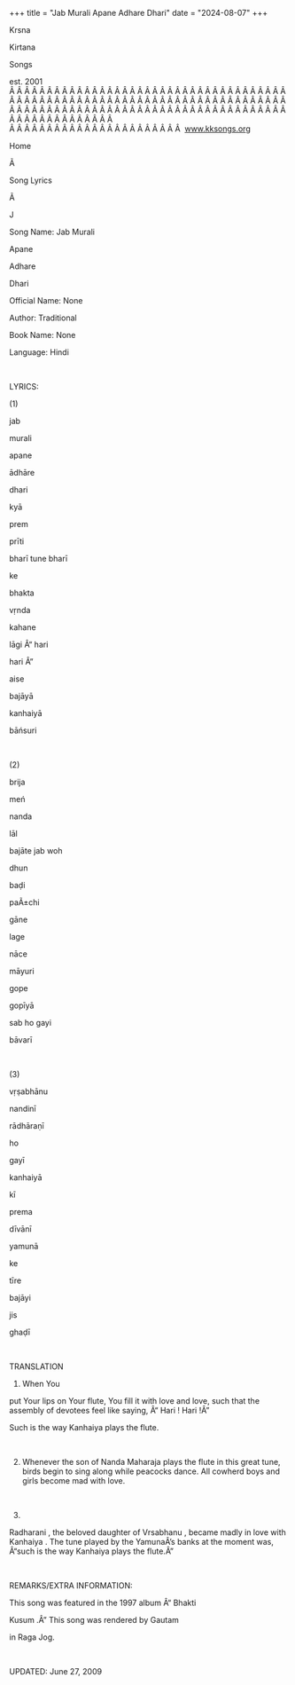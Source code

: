 +++ 
title = "Jab Murali Apane Adhare Dhari"
date = "2024-08-07"
+++

Krsna
 
Kirtana
 
Songs

est. 2001
Â Â Â Â Â Â Â Â Â Â Â Â Â Â Â Â Â Â Â Â Â Â Â Â Â Â Â Â Â Â Â Â Â Â Â Â Â Â Â Â Â Â Â Â Â Â Â Â Â Â Â Â Â Â Â Â Â Â Â Â Â Â Â Â Â Â Â Â Â Â Â Â Â Â Â Â Â Â Â Â Â Â Â Â Â Â Â Â Â Â Â Â Â Â Â Â Â Â Â Â Â Â Â Â Â Â Â Â Â Â Â Â Â Â Â Â Â Â Â Â Â Â Â Â Â  
Â Â Â Â Â Â Â Â Â Â Â Â Â Â Â Â Â Â Â Â Â Â Â  
www.kksongs.org








Home


Ã 
 
Song Lyrics
 
Ã 
 
J


Song Name: Jab 
Murali
 
Apane
 
Adhare
 
Dhari


Official Name: None


Author: Traditional


Book Name: None


Language: 
Hindi


 


LYRICS:


(1)


jab
 
murali
 
apane
 
ādhāre
 
dhari


kyā
 
prem
 
prīti
 
bharī
 tune 
bharī


ke
 
bhakta
 
vṛnda
 
kahane
 
lāgi
 Â“
hari
 
hari
Â”


aise
 
bajāyā
 
kanhaiyā
 
bāńsuri


 


(2)


brija
 
meń
 
nanda
 
lāl
 
bajāte
 jab 
woh
 
dhun
 
baḍi


paÃ±chi
 
gāne
 
lage
 
nāce
 
māyuri


gope
 
gopīyā
 
sab
 ho 
gayi
 
bāvarī


 


(3)


vṛṣabhānu
 
nandinī
 
rādhāraṇī


ho
 
gayī
 
kanhaiyā
 
kī
 
prema
 
dīvānī


yamunā
 
ke
 
tīre
 
bajāyi


jis
 
ghaḍī


 


TRANSLATION


1) When 
You

put Your lips on Your flute, You fill it with love and love, such that the
assembly of devotees feel like saying, Â“
Hari
! 
Hari
!Â”

Such is the way 
Kanhaiya
 plays the flute.


 


2) Whenever the son of 
Nanda
 Maharaja plays the flute in this great tune, birds
begin to sing along while peacocks dance. All cowherd boys and girls become mad
with love.


 


3) 
Radharani
,
the beloved daughter of 
Vrsabhanu
, became madly in
love with 
Kanhaiya
. The tune played by the 
YamunaÂ’s
 banks at the moment was, Â“such is the way 
Kanhaiya
 plays the flute.Â”


 


REMARKS/EXTRA INFORMATION:


This
song was featured in the 1997 album Â“
Bhakti
 
Kusum
.Â” This song was rendered by 
Gautam

in Raga Jog.


 


UPDATED:
 June 27, 2009